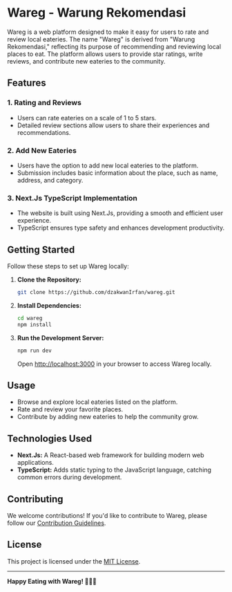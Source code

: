# Wareg - Warung Rekomendasi

Wareg is a web platform designed to make it easy for users to rate and review local eateries. The name "Wareg" is derived from "Warung Rekomendasi," reflecting its purpose of recommending and reviewing local places to eat. The platform allows users to provide star ratings, write reviews, and contribute new eateries to the community.

## Features

### 1. Rating and Reviews
- Users can rate eateries on a scale of 1 to 5 stars.
- Detailed review sections allow users to share their experiences and recommendations.

### 2. Add New Eateries
- Users have the option to add new local eateries to the platform.
- Submission includes basic information about the place, such as name, address, and category.

### 3. Next.Js TypeScript Implementation
- The website is built using Next.Js, providing a smooth and efficient user experience.
- TypeScript ensures type safety and enhances development productivity.

## Getting Started

Follow these steps to set up Wareg locally:

1. **Clone the Repository:**
   ```bash
   git clone https://github.com/dzakwanIrfan/wareg.git
   ```

2. **Install Dependencies:**
   ```bash
   cd wareg
   npm install
   ```

3. **Run the Development Server:**
   ```bash
   npm run dev
   ```

   Open [http://localhost:3000](http://localhost:3000) in your browser to access Wareg locally.

## Usage

- Browse and explore local eateries listed on the platform.
- Rate and review your favorite places.
- Contribute by adding new eateries to help the community grow.

## Technologies Used

- **Next.Js:** A React-based web framework for building modern web applications.
- **TypeScript:** Adds static typing to the JavaScript language, catching common errors during development.

## Contributing

We welcome contributions! If you'd like to contribute to Wareg, please follow our [Contribution Guidelines](CONTRIBUTING.md).

## License

This project is licensed under the [MIT License](LICENSE).

---

**Happy Eating with Wareg! 🍔🌮🍜**
